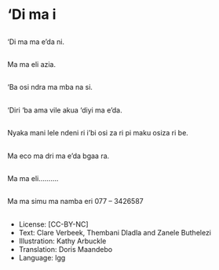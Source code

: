 # ‘Di ma i

##
‘Di ma ma e’da ni.

##
Ma ma eli azia.

##
‘Ba osi ndra ma mba na
si.

##
‘Diri ‘ba ama vile akua
‘diyi ma e’da.

##
Nyaka mani lele ndeni ri
i’bi osi za ri pi maku
osiza ri be.

##
Ma eco ma dri ma e’da
bgaa ra.

##
Ma ma eli….......

##
Ma ma simu ma namba
eri 077 – 3426587

##
* License: [CC-BY-NC]
* Text: Clare Verbeek, Thembani Dladla and Zanele Buthelezi
* Illustration: Kathy Arbuckle
* Translation: Doris Maandebo
* Language: lgg
